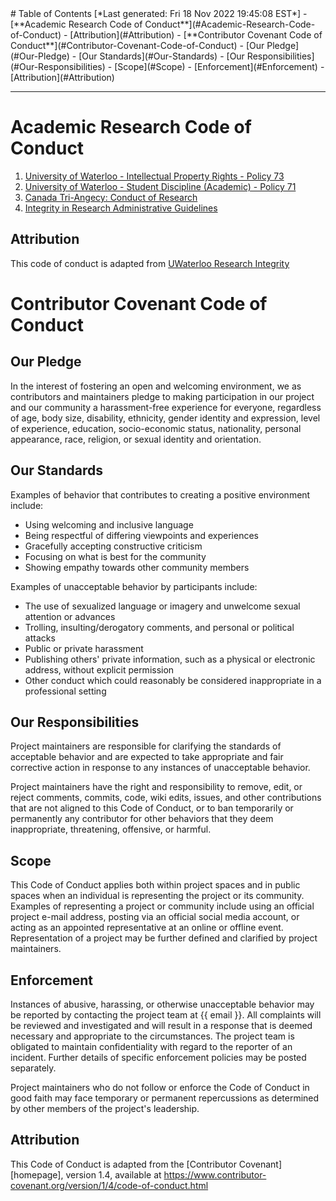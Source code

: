 <toc>
# Table of Contents
[*Last generated: Fri 18 Nov 2022 19:45:08 EST*]
- [**Academic Research Code of Conduct**](#Academic-Research-Code-of-Conduct)
  - [Attribution](#Attribution)
- [**Contributor Covenant Code of Conduct**](#Contributor-Covenant-Code-of-Conduct)
  - [Our Pledge](#Our-Pledge)
  - [Our Standards](#Our-Standards)
  - [Our Responsibilities](#Our-Responsibilities)
  - [Scope](#Scope)
  - [Enforcement](#Enforcement)
  - [Attribution](#Attribution)


</toc>

---
# Academic Research Code of Conduct

1. [University of Waterloo - Intellectual Property Rights - Policy 73](https://uwaterloo.ca/secretariat/policies-procedures-guidelines/policies/policy-73-intellectual-property-rights)
2. [University of Waterloo - Student Discipline (Academic) - Policy 71](https://uwaterloo.ca/secretariat/policies-procedures-guidelines/policy-71)
3. [Canada Tri-Angecy: Conduct of Research](https://rcr.ethics.gc.ca/eng/framework-cadre.html)
4. [Integrity in Research Administrative Guidelines](https://uwaterloo.ca/research/sites/ca.research/files/uploads/files/integrity_in_research_administrative_guidelines_2013.pdf)

## Attribution

This code of conduct is adapted from [UWaterloo Research Integrity](https://uwaterloo.ca/research/office-research-ethics/research-integrity/investigational-process)


# Contributor Covenant Code of Conduct

## Our Pledge

In the interest of fostering an open and welcoming environment, we as
contributors and maintainers pledge to making participation in our project and
our community a harassment-free experience for everyone, regardless of age, body
size, disability, ethnicity, gender identity and expression, level of experience,
education, socio-economic status, nationality, personal appearance, race,
religion, or sexual identity and orientation.

## Our Standards

Examples of behavior that contributes to creating a positive environment
include:

* Using welcoming and inclusive language
* Being respectful of differing viewpoints and experiences
* Gracefully accepting constructive criticism
* Focusing on what is best for the community
* Showing empathy towards other community members

Examples of unacceptable behavior by participants include:

* The use of sexualized language or imagery and unwelcome sexual attention or
  advances
* Trolling, insulting/derogatory comments, and personal or political attacks
* Public or private harassment
* Publishing others' private information, such as a physical or electronic
  address, without explicit permission
* Other conduct which could reasonably be considered inappropriate in a
  professional setting

## Our Responsibilities

Project maintainers are responsible for clarifying the standards of acceptable
behavior and are expected to take appropriate and fair corrective action in
response to any instances of unacceptable behavior.

Project maintainers have the right and responsibility to remove, edit, or
reject comments, commits, code, wiki edits, issues, and other contributions
that are not aligned to this Code of Conduct, or to ban temporarily or
permanently any contributor for other behaviors that they deem inappropriate,
threatening, offensive, or harmful.

## Scope

This Code of Conduct applies both within project spaces and in public spaces
when an individual is representing the project or its community. Examples of
representing a project or community include using an official project e-mail
address, posting via an official social media account, or acting as an appointed
representative at an online or offline event. Representation of a project may be
further defined and clarified by project maintainers.

## Enforcement

Instances of abusive, harassing, or otherwise unacceptable behavior may be
reported by contacting the project team at {{ email }}. All
complaints will be reviewed and investigated and will result in a response that
is deemed necessary and appropriate to the circumstances. The project team is
obligated to maintain confidentiality with regard to the reporter of an incident.
Further details of specific enforcement policies may be posted separately.

Project maintainers who do not follow or enforce the Code of Conduct in good
faith may face temporary or permanent repercussions as determined by other
members of the project's leadership.

## Attribution

This Code of Conduct is adapted from the [Contributor Covenant][homepage], version 1.4,
available at https://www.contributor-covenant.org/version/1/4/code-of-conduct.html

